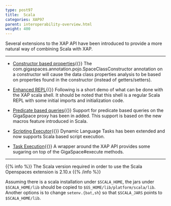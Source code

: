 ```yaml
---
type: post97
title:  Scala
categories: XAP97
parent: interoperability-overview.html
weight: 400
---
```


Several extensions to the XAP API have been introduced to provide a more natural way of combining Scala with XAP.
 

<hr/>


- [Constructor based properties](./scala-constructor-based-properties.html){{<wbr>}}
The com.gigaspaces.annotation.pojo.SpaceClassConstructor annotation on a constructor will cause the data class properties analysis to be based on properties found in the constructor (instead of getters/setters).

- [Enhanced REPL](./scala-enhanced-repl.html){{<wbr>}}
Following is a short demo of what can be done with the XAP scala shell. It should be noted that this shell is a regular Scala REPL with some initial imports and initialization code.

- [Predicate based queries](./scala-predicate-based-queries.html){{<wbr>}}
Support for predicate based queries on the GigaSpace proxy has been in added. This support is based on the new macros feature introduced in Scala.

- [Scripting Executor](./scala-scripting-executor.html){{<wbr>}}
Dynamic Language Tasks has been extended and now supports Scala based script execution.

- [Task Execution](./scala-task-execution.html){{<wbr>}}
A wrapper around the XAP API provides some sugaring on top of the GigaSpace#execute methods.

<hr/>

{{% info %}}
The Scala version required in order to use the Scala Openspaces extension is 2.10.x
{{% /info %}}

Assuming there is a scala installation under `$SCALA_HOME`, the jars under `$SCALA_HOME/lib` should be copied to `$GS_HOME/lib/platform/scala/lib`.
Another options is to change `setenv.{bat,sh`} so that `$SCALA_JARS` points to `$SCALA_HOME/lib`.
